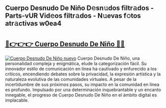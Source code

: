 ## Cuerpo Desnudo De Niño D𝚎sn𝚞dos filtr𝚊dos - Parts-vUR Vid𝚎os filtr𝚊dos - N𝚞evas f𝚘tos atr𝚊ctivas w0ea4

# <h2><a href="http://mb4w0ia.tromn.icu/?c=Cuerpo+Desnudo+De+Ni%c3%b1o">🔗👉👉👉 Cuerpo Desnudo De Niño 🔗🔗</a></h2>

[![Cuerpo Desnudo De Niño nuevo](https://i.imgur.com/pEAQMta.gif)](http://mb4w0ia.tromn.icu/?c=Cuerpo+Desnudo+De+Ni%c3%b1o)
Cuerpo Desnudo De Niño, una personalidad compleja y enigmática, elude la categorización fácil. Su innovador estilo de comunicación en línea ha cautivado y enfurecido a los críticos, encendiendo debates sobre la privacidad, la expresión artística y la naturaleza evolutiva de las comunidades virtuales. A pesar de la incertidumbre de sus próximos pasos, su impacto en la comunidad en línea es profundo. Impulsado por una determinación inquebrantable y un encanto innegable, el progreso de Cuerpo Desnudo De Niño en el ámbito digital es implacable.
